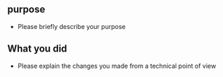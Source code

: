 ## purpose

- Please briefly describe your purpose

## What you did

- Please explain the changes you made from a technical point of view

